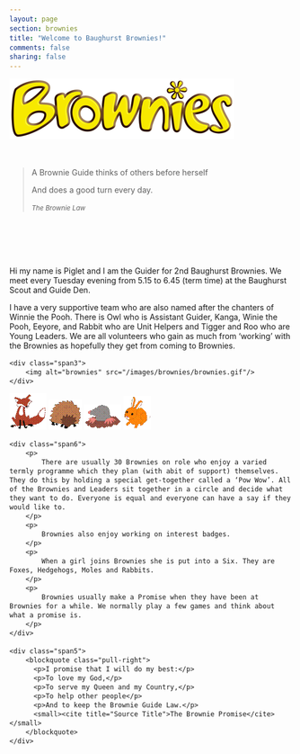 ```yaml
---
layout: page
section: brownies
title: "Welcome to Baughurst Brownies!"
comments: false
sharing: false
---
```


<div class="row-fluid">
	<div class="span6">
		<img alt="Rainbows Logo" src="/images/brownies/logo.gif"/>
	</div>
	<div class="span6">
		<br>
		<br>
		<blockquote  class="pull-right">
			<p>A Brownie Guide thinks of others before herself</p>
			<p>And does a good turn every day.</p>
			<small>
				<cite title="Source Title">The Brownie Law</cite>
			</small>
		</blockquote>
		<br>
		<br>
	</div>
</div>

<div class="row-fluid">
	<div class="span9">
		<br/>
		<br/>
		<p>
			Hi my name is Piglet and I am the Guider for 2nd Baughurst Brownies. We meet every Tuesday evening from 5.15 to 6.45 (term time) at the Baughurst Scout and Guide Den.
		</p>
		<p>
			I have a very supportive team who are also named after the chanters of Winnie the Pooh. There is Owl who is Assistant Guider, Kanga, Winie the Pooh, Eeyore, and Rabbit who are Unit Helpers and Tigger and Roo who are Young Leaders. We are all volunteers who gain as much from ‘working’ with the Brownies as hopefully they get from coming to Brownies.
		</p>
	</div>

	<div class="span3">
		<img alt="brownies" src="/images/brownies/brownies.gif"/>
	</div>
</div>

<div class="row-fluid">
	<div class="span1">
		<img alt="fox" src="/images/brownies/fox.gif"/>
		<img alt="hedgehog" src="/images/brownies/hedgehog.gif"/>
		<img alt="mole" src="/images/brownies/mole.gif"/>
		<img alt="rabbit" src="/images/brownies/rabbit.gif"/>
	</div>

	<div class="span6">
		<p>
			There are usually 30 Brownies on role who enjoy a varied termly programme which they plan (with abit of support) themselves. They do this by holding a special get-together called a ‘Pow Wow’. All of the Brownies and Leaders sit together in a circle and decide what they want to do. Everyone is equal and everyone can have a say if they would like to.
		</p>
		<p>
			Brownies also enjoy working on interest badges. 
		</p>
		<p>
			When a girl joins Brownies she is put into a Six. They are Foxes, Hedgehogs, Moles and Rabbits.
		</p>
		<p>
			Brownies usually make a Promise when they have been at Brownies for a while. We normally play a few games and think about what a promise is.
		</p>
	</div>

	<div class="span5">
		<blockquote class="pull-right">
		  <p>I promise that I will do my best:</p>
		  <p>To love my God,</p>
		  <p>To serve my Queen and my Country,</p>
		  <p>To help other people</p>
		  <p>And to keep the Brownie Guide Law.</p>
		  <small><cite title="Source Title">The Brownie Promise</cite></small>
		</blockquote>
	</div>
</div>


